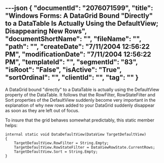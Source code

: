 ---json
{
  "documentId": "2076071599",
  "title": "Windows Forms: A DataGrid Bound &quot;Directly&quot; to a DataTable Is Actually Using the DefaultView; Disappearing New Rows",
  "documentShortName": "",
  "fileName": "",
  "path": "",
  "createDate": "7/11/2004 12:56:22 PM",
  "modificationDate": "7/11/2004 12:56:22 PM",
  "templateId": "",
  "segmentId": "83",
  "isRoot": "False",
  "isActive": "True",
  "sortOrdinal": "",
  "clientId": "",
  "tag": ""
}
---

A DataGrid bound &quot;directly&quot; to a DataTable is actually using the DefaultView property of the DataTable. It follows that the RowFilter, RowStateFilter and Sort properties of the DefaultView suddenly become very important in the explanation of why new rows added to your DataGrid suddenly disappear as soon as they are left out of focus.

To insure that the grid behaves somewhat predictably, this static member helps:

    internal static void DataDefaultView(DataView TargetDefaultView)
    {
        TargetDefaultView.RowFilter = String.Empty;
        TargetDefaultView.RowStateFilter = DataViewRowState.CurrentRows;
        TargetDefaultView.Sort = String.Empty;
    }
